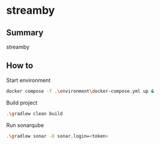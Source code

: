 # streamby

## Summary

streamby

## How to 

Start environment

````bash
docker compose -f .\environment\docker-compose.yml up &
````

Build project

````bash
.\gradlew clean build
````

Run sonarqube

````bash
.\gradlew sonar -D sonar.login=<token>
````
